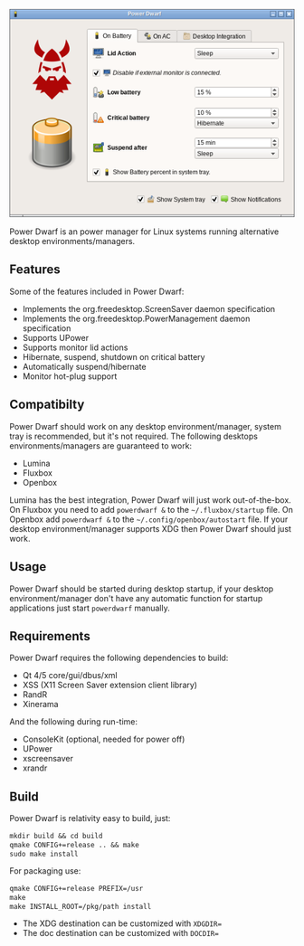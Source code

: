 ![screenshot](icons/screenshot.png)

Power Dwarf is an power manager for Linux systems running alternative desktop environments/managers.

## Features

Some of the features included in Power Dwarf:

 * Implements the org.freedesktop.ScreenSaver daemon specification
 * Implements the org.freedesktop.PowerManagement daemon specification
 * Supports UPower
 * Supports monitor lid actions
 * Hibernate, suspend, shutdown on critical battery
 * Automatically suspend/hibernate
 * Monitor hot-plug support

## Compatibilty

Power Dwarf should work on any desktop environment/manager, system tray is recommended, but it's not required. The following desktops environments/managers are guaranteed to work:

 * Lumina
 * Fluxbox
 * Openbox

Lumina has the best integration, Power Dwarf will just work out-of-the-box. On Fluxbox you need to add ``powerdwarf &`` to the ``~/.fluxbox/startup`` file. On Openbox add ``powerdwarf &`` to the ``~/.config/openbox/autostart`` file. If your desktop environment/manager supports XDG then Power Dwarf should just work.

## Usage

Power Dwarf should be started during desktop startup, if your desktop environment/manager don't have any automatic function for startup applications just start ``powerdwarf`` manually.

## Requirements

Power Dwarf requires the following dependencies to build:

 * Qt 4/5 core/gui/dbus/xml
 * XSS (X11 Screen Saver extension client library)
 * RandR
 * Xinerama

And the following during run-time:

 * ConsoleKit (optional, needed for power off)
 * UPower
 * xscreensaver
 * xrandr

## Build

Power Dwarf is relativity easy to build, just:

```
mkdir build && cd build
qmake CONFIG+=release .. && make
sudo make install
```

For packaging use:

```
qmake CONFIG+=release PREFIX=/usr
make
make INSTALL_ROOT=/pkg/path install
```

 * The XDG destination can be customized with ``XDGDIR=``
 * The doc destination can be customized with ``DOCDIR=``
